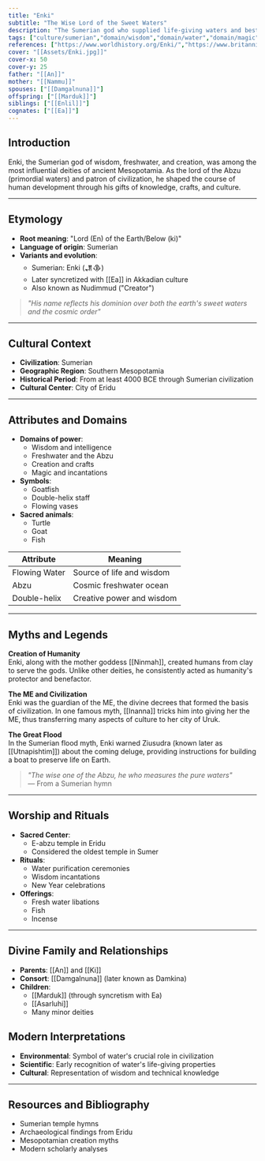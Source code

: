 ```yaml
---
title: "Enki"
subtitle: "The Wise Lord of the Sweet Waters"
description: "The Sumerian god who supplied life-giving waters and bestowed the sacred arts of civilization upon humanity"
tags: ["culture/sumerian","domain/wisdom","domain/water","domain/magic","domain/creation","trait/male","trait/creator","trait/benefactor","motif/A0"]
references: ["https://www.worldhistory.org/Enki/","https://www.britannica.com/topic/Enki","https://www.ancient.eu/enki/"]
cover: "[[Assets/Enki.jpg]]"
cover-x: 50
cover-y: 25
father: "[[An]]"
mother: "[[Nammu]]"
spouses: ["[[Damgalnuna]]"]
offspring: ["[[Marduk]]"]
siblings: ["[[Enlil]]"]
cognates: ["[[Ea]]"]
---
```

## Introduction

Enki, the Sumerian god of wisdom, freshwater, and creation, was among the most influential deities of ancient Mesopotamia. As the lord of the Abzu (primordial waters) and patron of civilization, he shaped the course of human development through his gifts of knowledge, crafts, and culture.

---

## Etymology

- **Root meaning**: "Lord (En) of the Earth/Below (ki)"
- **Language of origin**: Sumerian
- **Variants and evolution**:
  - Sumerian: Enki (𒂗𒆠)
  - Later syncretized with [[Ea]] in Akkadian culture
  - Also known as Nudimmud ("Creator")

> _"His name reflects his dominion over both the earth's sweet waters and the cosmic order"_

---

## Cultural Context

- **Civilization**: Sumerian
- **Geographic Region**: Southern Mesopotamia
- **Historical Period**: From at least 4000 BCE through Sumerian civilization
- **Cultural Center**: City of Eridu

---

## Attributes and Domains

- **Domains of power**:
  - Wisdom and intelligence
  - Freshwater and the Abzu
  - Creation and crafts
  - Magic and incantations
- **Symbols**:
  - Goatfish
  - Double-helix staff
  - Flowing vases
- **Sacred animals**:
  - Turtle
  - Goat
  - Fish

| Attribute     | Meaning                   |
| ------------- | ------------------------- |
| Flowing Water | Source of life and wisdom |
| Abzu          | Cosmic freshwater ocean   |
| Double-helix  | Creative power and wisdom |

---

## Myths and Legends

**Creation of Humanity**  
Enki, along with the mother goddess [[Ninmah]], created humans from clay to serve the gods. Unlike other deities, he consistently acted as humanity's protector and benefactor.

**The ME and Civilization**  
Enki was the guardian of the ME, the divine decrees that formed the basis of civilization. In one famous myth, [[Inanna]] tricks him into giving her the ME, thus transferring many aspects of culture to her city of Uruk.

**The Great Flood**  
In the Sumerian flood myth, Enki warned Ziusudra (known later as [[Utnapishtim]]) about the coming deluge, providing instructions for building a boat to preserve life on Earth.

> _"The wise one of the Abzu, he who measures the pure waters"_  
> — From a Sumerian hymn

---

## Worship and Rituals

- **Sacred Center**:
  - E-abzu temple in Eridu
  - Considered the oldest temple in Sumer
- **Rituals**:
  - Water purification ceremonies
  - Wisdom incantations
  - New Year celebrations
- **Offerings**:
  - Fresh water libations
  - Fish
  - Incense

---

## Divine Family and Relationships

- **Parents**: [[An]] and [[Ki]]
- **Consort**: [[Damgalnuna]] (later known as Damkina)
- **Children**:
  - [[Marduk]] (through syncretism with Ea)
  - [[Asarluhi]]
  - Many minor deities

## Modern Interpretations

- **Environmental**: Symbol of water's crucial role in civilization
- **Scientific**: Early recognition of water's life-giving properties
- **Cultural**: Representation of wisdom and technical knowledge

---

## Resources and Bibliography

- Sumerian temple hymns
- Archaeological findings from Eridu
- Mesopotamian creation myths
- Modern scholarly analyses
